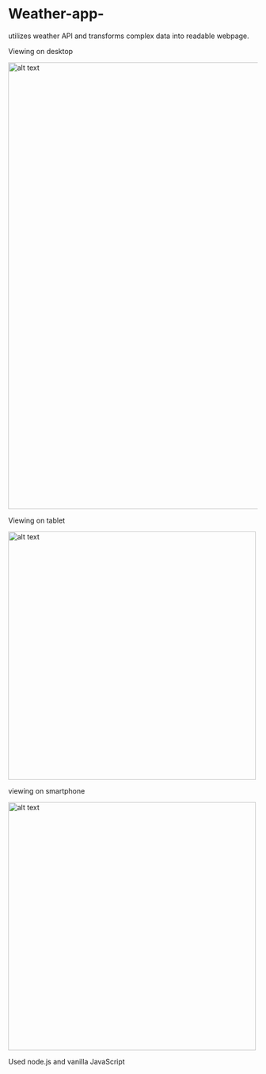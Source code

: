 # Weather-app-
utilizes weather API and transforms complex data into readable webpage.


Viewing on desktop

<img src="https://github.com/Hvitrevs/Weather-app-/assets/134542496/2a3c0088-21c7-4928-a351-243ccbd781d4" alt="alt text" width="900">



Viewing on tablet

<img src="https://github.com/Hvitrevs/Weather-app-/assets/134542496/202ceb77-0fab-49b2-8de8-b7362a96d110" alt="alt text" width="500">

viewing on smartphone

<img src="https://github.com/Hvitrevs/Weather-app-/assets/134542496/dcd799e8-94b8-4e6e-b1c2-f94d54646688" alt="alt text" width="500">

Used node.js and vanilla JavaScript


